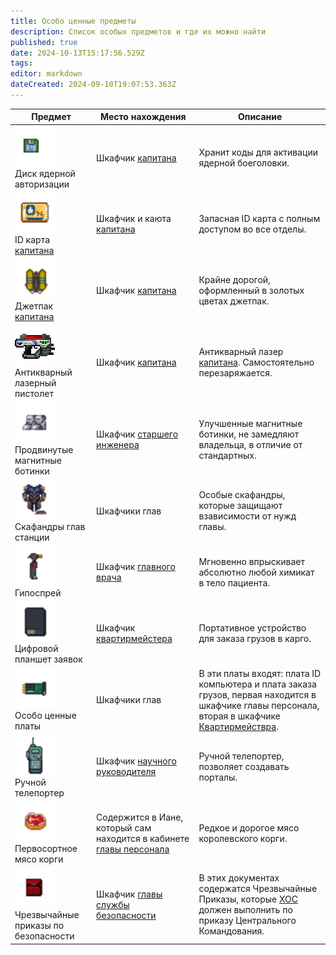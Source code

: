 ```yaml
---
title: Особо ценные предметы
description: Список особых предметов и где их можно найти
published: true
date: 2024-10-13T15:17:56.529Z
tags: 
editor: markdown
dateCreated: 2024-09-10T19:07:53.363Z
---
```


<center>
<table class="com">
<thead>
<tr>
<th>Предмет</th>
<th>Место нахождения</th>
<th>Описание</th>
</tr></thead>
<tr>
<td><img src="/guides/especiallyvaluableitems/nucleardisk.gif" alt="nucleardisk.gif" width="64" height="64"><br>Диск ядерной авторизации</td>
<td>Шкафчик <a href="/roles/captain" class="is-internal-link is-valid-page">капитана</a></td>
<td>Хранит коды для активации ядерной боеголовки.</td>
</tr>
<tr>
<td><img src="/guides/especiallyvaluableitems/id_card_captain.png" alt="id_card_captain.png" width="64" height="64"><br>ID карта <a href="/roles/captain" class="is-internal-link is-valid-page">капитана</a></td>
<td>Шкафчик и каюта <a href="/roles/captain" class="is-internal-link is-valid-page">капитана</a></td>
<td>Запасная ID карта с полным доступом во все отделы.</td>
</tr>
<tr>
<td><img src="/guides/especiallyvaluableitems/captainjetpack.png" alt="captainjetpack.png" width="64" height="64"><br>Джетпак <a href="/roles/captain" class="is-internal-link is-valid-page">капитана</a></td>
<td>Шкафчик <a href="/roles/captain" class="is-internal-link is-valid-page">капитана</a></td>
<td>Крайне дорогой, оформленный в золотых цветах джетпак.</td>
</tr>
<tr>
<td><img src="/guides/especiallyvaluableitems/captaingun.gif" alt="captaingun.gif" width="64" height="64"><br>Антикварный лазерный пистолет</td>
<td>Шкафчик <a href="/roles/captain" class="is-internal-link is-valid-page">капитана</a></td>
<td>Антикварный лазер <a href="/roles/captain" class="is-internal-link is-valid-page">капитана</a>. Самостоятельно перезаряжается.</td>
</tr>
<tr>
<td><img src="/guides/especiallyvaluableitems/advanced_magnetic_boots.png" alt="advanced_magnetic_boots.png" width="64" height="64"><br>Продвинутые магнитные ботинки</td>
<td>Шкафчик <a href="/roles/chiefengineer" class="is-internal-link is-valid-page">старшего инженера</a></td>
<td>Улучшенные магнитные ботинки, не замедляют владельца, в отличие от стандартных.</td>
</tr>
<tr>
<td><img src="/guides/especiallyvaluableitems/spacesuits2.gif" alt="researchdirectorspacesuit.png" width="64" height="64"><br>Скафандры глав станции</td>
<td>Шкафчики глав</td>
<td>Особые скафандры, которые защищают взависимости от нужд главы.</td>
</tr>
<tr>
<td><img src="/guides/especiallyvaluableitems/hypospray2.png" alt="hypospray2.png" width="64" height="64"><br>Гипоспрей</td>
<td>Шкафчик <a href="/roles/chiefmedicalofficer" class="is-internal-link is-valid-page">главного врача</a></td>
<td>Мгновенно впрыскивает абсолютно любой химикат в тело пациента.</td>
</tr>
<tr>
<td><img src="/guides/especiallyvaluableitems/clipboard.png" alt="clipboard.png" width="64" height="64"><br>Цифровой планшет заявок</td>
<td>Шкафчик <a href="/roles/quartermaster" class="is-internal-link is-valid-page">квартирмейстера</a></td>
<td>Портативное устройство для заказа грузов в карго.</td>
</tr>
<tr>
<td><img src="/guides/especiallyvaluableitems/machine_board.png" alt="machine_board.png" width="64" height="64"><br>Особо ценные платы</td>
<td>Шкафчики глав</td>
<td>В эти платы входят: плата ID компьютера и плата заказа грузов, первая находится в шкафчике главы персонала, вторая в шкафчике <a href="/roles/quartermaster" class="is-internal-link is-valid-page">Квартирмействра</a>.</td>
</tr>
<tr>
<td><img src="/guides/especiallyvaluableitems/hand_teleporter.gif" alt="hand_teleporter.gif" width="64" height="64"><br>Ручной телепортер</td>
<td>Шкафчик <a href="/roles/researchdirector" class="is-internal-link is-valid-page">научного руководителя</a></td>
<td>Ручной телепортер, позволяет создавать порталы.</td>
</tr>
<tr>
<td><img src="/guides/especiallyvaluableitems/foodmeatcorgi.png" alt="foodmeatcorgi.png" width="64" height="64"><br>Первосортное мясо корги</td>
<td>Содержится в Иане, который сам находится в кабинете <a href="/roles/headofpersonnel" class="is-internal-link is-valid-page">главы персонала</a></td>
<td>Редкое и дорогое мясо королевского корги.</td>
</tr>
<tr>
<td><img src="/guides/especiallyvaluableitems/folder-sec-doc.png" alt="folder-sec-doc.png" width="64" height="64"><br>Чрезвычайные приказы по безопасности</td>
<td>Шкафчик <a href="/roles/headofsecurity" class="is-internal-link is-valid-page">главы службы безопасности</a></td>
<td>В этих документах содержатся Чрезвычайные Приказы, которые <a href="/roles/headofsecurity" class="is-internal-link is-valid-page">ХОС</a> должен выполнить по приказу Центрального Командования.</td>
</tr></table></center>
